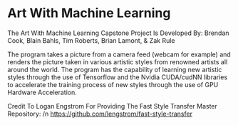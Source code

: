# Art With Machine Learning
The Art With Machine Learning Capstone Project Is Developed By: Brendan Cook, Blain Bahls, Tim Roberts, Brian Lamont, & Zak Rule

The program takes a picture from a camera feed (webcam for example) and renders the picture taken in various artistic styles from renowned artists all around the world. The program has the capability of learning new artistic styles through the use of Tensorflow and the Nvidia CUDA/cudNN libraries to accelerate the training process of new styles through the use of GPU Hardware Acceleration.

Credit To Logan Engstrom For Providing The Fast Style Transfer Master Repository: /n
https://github.com/lengstrom/fast-style-transfer
